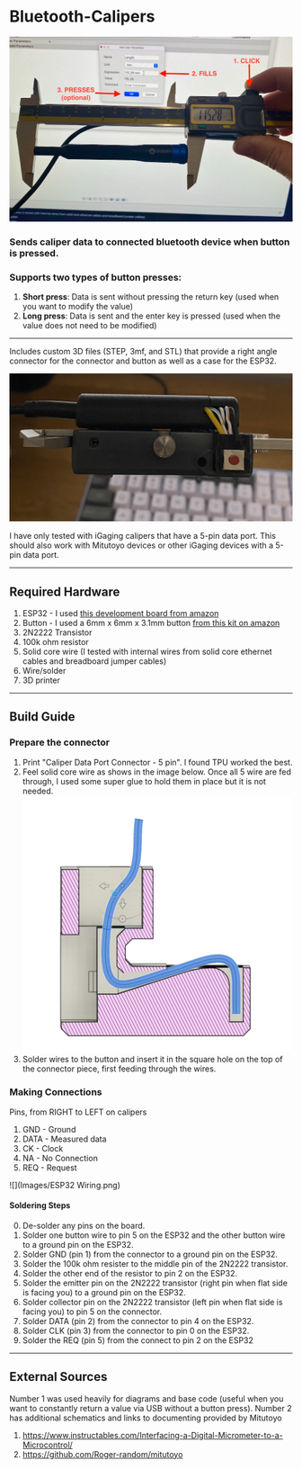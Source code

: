 # Bluetooth-Calipers

![](Images/main.png)


### Sends caliper data to connected bluetooth device when button is pressed.

### Supports two types of button presses: 
1. **Short press**: Data is sent without pressing the return key (used when you want to modify the value)
2. **Long press**: Data is sent and the enter key is pressed (used when the value does not need to be modified)

---

Includes custom 3D files (STEP, 3mf, and STL) that provide a right angle connector for the connector and button as well as a case for the ESP32. 

![](Images/IMG_6026.jpeg)

I have only tested with iGaging calipers that have a 5-pin data port. This should also work with Mitutoyo devices or other iGaging devices with a 5-pin data port.  

---

## Required Hardware
1. ESP32 - I used [this development board from amazon](https://www.amazon.com/HiLetgo-ESP-WROOM-32-Development-Microcontroller-Integrated/dp/B0718T232Z/ref=sr_1_4?crid=5GS42RL0ZTBY&keywords=esp32&qid=1653872753&sprefix=esp32%2Caps%2C75&sr=8-4)
2. Button - I used a 6mm x 6mm x 3.1mm button [from this kit on amazon](https://www.amazon.com/gp/product/B07LCBLB8N/ref=ppx_yo_dt_b_asin_title_o08_s00?ie=UTF8&psc=1)
3. 2N2222 Transistor 
4. 100k ohm resistor
5. Solid core wire (I tested with internal wires from solid core ethernet cables and breadboard jumper cables)
6. Wire/solder
7. 3D printer

---

## Build Guide

### Prepare the connector 

 1. Print "Caliper Data Port Connector - 5 pin". I found TPU worked the best. 
 2. Feel solid core wire as shows in the image below. Once all 5 wire are fed through, I used some super glue to hold them in place but it is not needed. 
![](Images/Connector.png)
 3. Solder wires to the button and insert it in the square hole on the top of the connector piece, first feeding through the wires. 

### Making Connections

Pins, from RIGHT to LEFT on calipers
  1. GND - Ground 
  2. DATA - Measured data
  3. CK - Clock
  4. NA - No Connection
  5. REQ - Request

![](Images/ESP32 Wiring.png)

#### Soldering Steps
  0. De-solder any pins on the board. 
  1. Solder one button wire to pin 5 on the ESP32 and the other button wire to a ground pin on the ESP32.
  2. Solder GND (pin 1) from the connector to a ground pin on the ESP32.
  3. Solder the 100k ohm resister to the middle pin of the 2N2222 transistor.
  4. Solder the other end of the resistor to pin 2 on the ESP32.
  5. Solder the emitter pin on the 2N2222 transistor (right pin when flat side is facing you) to a ground pin on the ESP32.
  6. Solder collector pin on the 2N2222 transistor (left pin when flat side is facing you) to pin 5 on the connector.
  7. Solder DATA (pin 2) from the connector to pin 4 on the ESP32.
  8. Solder CLK (pin 3) from the connector to pin 0 on the ESP32.
  9. Solder the REQ (pin 5) from the connect to pin 2 on the ESP32

---
## External Sources
Number 1 was used heavily for diagrams and base code (useful when you want to constantly return a value via USB without a button press). 
Number 2 has additional schematics and links to documenting provided by Mitutoyo 

1. https://www.instructables.com/Interfacing-a-Digital-Micrometer-to-a-Microcontrol/
2. https://github.com/Roger-random/mitutoyo
